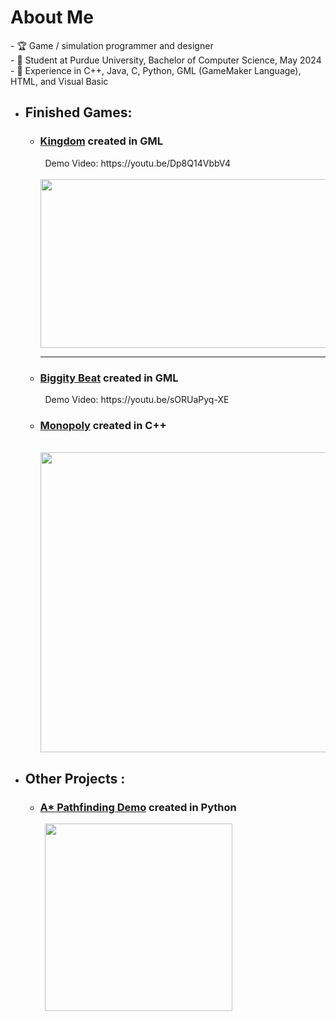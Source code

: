 <h1> About Me </h1>
- 🏆 Game / simulation programmer and designer <br>
- 🏫 Student at Purdue University, Bachelor of Computer Science, May 2024 <br>
- 🧠 Experience in C++, Java, C,  Python, GML (GameMaker Language), HTML, and Visual Basic

- <h2> Finished Games:<br> </h2>
    <ul>
        <li><h3><a href="https://github.com/jbounds101/Kingdom">Kingdom</a> created in GML</h3>
            &nbsp; Demo Video: https://youtu.be/Dp8Q14VbbV4 <br>
            &nbsp; <img src="https://user-images.githubusercontent.com/70382763/120469183-099d7680-c370-11eb-880a-682ff2203830.gif" width="480" height="270"/>
            <hr>
         <li><h3><a href="https://github.com/jbounds101/BiggityBeat">Biggity Beat</a> created in GML</h3>
             &nbsp; Demo Video: https://youtu.be/sORUaPyq-XE <br>
        <li><h3><a href="https://github.com/jbounds101/Monopoly">Monopoly</a> created in C++</h3>
            &nbsp; <img src="https://user-images.githubusercontent.com/70382763/120476077-2b026080-c378-11eb-8a45-71b34f7e103f.png" width="480" height="480"/>
            
           
            
    </ul>
- <h2> Other Projects :<br> </h2>
    <ul>
        <li><h3><a href="https://github.com/jbounds101/AStar-PathFinding">A* Pathfinding Demo</a> created in Python</h3>
        &nbsp; <img src="https://user-images.githubusercontent.com/70382763/120475687-b0d1dc00-c377-11eb-93e8-2eaa54e45998.gif" width="300" height="300"/>
    </ul>

    
